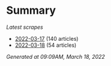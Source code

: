 # Summary
*Latest scrapes*
* [2022-03-17](https://github.com/nuuuwan/news_lk/blob/data/news_lk.2022-03-17.json) (140 articles)
* [2022-03-18](https://github.com/nuuuwan/news_lk/blob/data/news_lk.2022-03-18.json) (54 articles)

*Generated at 09:09AM, March 18, 2022*